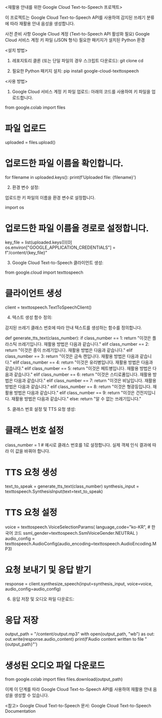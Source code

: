 <재활용 안내를 위한 Google Cloud Text-to-Speech 프로젝트>


이 프로젝트는 Google Cloud Text-to-Speech API를 사용하여 감지된 쓰레기 분류에 따라 재활용 안내 음성을 생성합니다.


사전 준비 사항
Google Cloud 계정 (Text-to-Speech API 활성화 필요)
Google Cloud 서비스 계정 키 파일 (JSON 형식)
필요한 패키지가 설치된 Python 환경




<설치 방법>

1. 레포지토리 클론 (또는 단일 파일의 경우 스크립트 다운로드):
git clone <repository-url>
cd <repository-directory>

2. 필요한 Python 패키지 설치: 
pip install google-cloud-texttospeech




<사용 방법>

1. Google Cloud 서비스 계정 키 파일 업로드:
아래의 코드를 사용하여 키 파일을 업로드합니다.

from google.colab import files

# 파일 업로드
uploaded = files.upload()

# 업로드한 파일 이름을 확인합니다.
for filename in uploaded.keys():
    print(f'Uploaded file: {filename}')

2. 환경 변수 설정:

업로드한 키 파일의 이름을 환경 변수로 설정합니다.

import os

# 업로드한 파일 이름을 경로로 설정합니다.
key_file = list(uploaded.keys())[0]
os.environ["GOOGLE_APPLICATION_CREDENTIALS"] = f"/content/{key_file}"

3. Google Cloud Text-to-Speech 클라이언트 생성:

from google.cloud import texttospeech

# 클라이언트 생성
client = texttospeech.TextToSpeechClient()

4. 텍스트 생성 함수 정의:

감지된 쓰레기 클래스 번호에 따라 안내 텍스트를 생성하는 함수를 정의합니다.

def generate_tts_text(class_number):
    if class_number == 1:
        return "이것은 플라스틱 쓰레기입니다. 재활용 방법은 다음과 같습니다."
    elif class_number == 2:
        return "이것은 종이 쓰레기입니다. 재활용 방법은 다음과 같습니다."
    elif class_number == 3:
        return "이것은 금속 캔입니다. 재활용 방법은 다음과 같습니다."
    elif class_number == 4:
        return "이것은 유리병입니다. 재활용 방법은 다음과 같습니다."
    elif class_number == 5:
        return "이것은 페트병입니다. 재활용 방법은 다음과 같습니다."
    elif class_number == 6:
        return "이것은 스티로폼입니다. 재활용 방법은 다음과 같습니다."
    elif class_number == 7:
        return "이것은 비닐입니다. 재활용 방법은 다음과 같습니다."
    elif class_number == 8:
        return "이것은 형광등입니다. 재활용 방법은 다음과 같습니다."
    elif class_number == 9:
        return "이것은 건전지입니다. 재활용 방법은 다음과 같습니다."
    else:
        return "알 수 없는 쓰레기입니다."

5. 클래스 번호 설정 및 TTS 요청 생성:

# 클래스 번호 설정
class_number = 1  # 예시로 클래스 번호를 1로 설정합니다. 실제 객체 인식 결과에 따라 이 값을 바꿔야 합니다.

# TTS 요청 생성
text_to_speak = generate_tts_text(class_number)
synthesis_input = texttospeech.SynthesisInput(text=text_to_speak)

# TTS 요청 설정
voice = texttospeech.VoiceSelectionParams(
    language_code="ko-KR",  # 한국어 코드
    ssml_gender=texttospeech.SsmlVoiceGender.NEUTRAL
)
audio_config = texttospeech.AudioConfig(audio_encoding=texttospeech.AudioEncoding.MP3)

# 요청 보내기 및 응답 받기
response = client.synthesize_speech(input=synthesis_input, voice=voice, audio_config=audio_config)

6. 응답 저장 및 오디오 파일 다운로드:

# 응답 저장
output_path = "/content/output.mp3"
with open(output_path, "wb") as out:
    out.write(response.audio_content)
    print(f'Audio content written to file "{output_path}"')

# 생성된 오디오 파일 다운로드
from google.colab import files
files.download(output_path)

이제 이 단계를 따라 Google Cloud Text-to-Speech API를 사용하여 재활용 안내 음성을 생성할 수 있습니다.






<참고>
Google Cloud Text-to-Speech 문서: Google Cloud Text-to-Speech Documentation